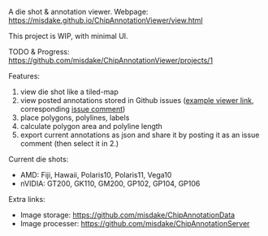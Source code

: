 A die shot & annotation viewer. Webpage: https://misdake.github.io/ChipAnnotationViewer/view.html

This project is WIP, with minimal UI.

TODO & Progress: https://github.com/misdake/ChipAnnotationViewer/projects/1

Features:
1. view die shot like a tiled-map
2. view posted annotations stored in Github issues ([example viewer link](https://github.com/misdake/ChipAnnotationData/issues/1#issuecomment-453739448), corresponding [issue comment](https://github.com/misdake/ChipAnnotationData/issues/1))
3. place polygons, polylines, labels
4. calculate polygon area and polyline length
5. export current annotations as json and share it by posting it as an issue comment (then select it in 2.)

Current die shots:
- AMD: Fiji, Hawaii, Polaris10, Polaris11, Vega10
- nVIDIA: GT200, GK110, GM200, GP102, GP104, GP106

Extra links:
- Image storage: https://github.com/misdake/ChipAnnotationData
- Image processer: https://github.com/misdake/ChipAnnotationServer
